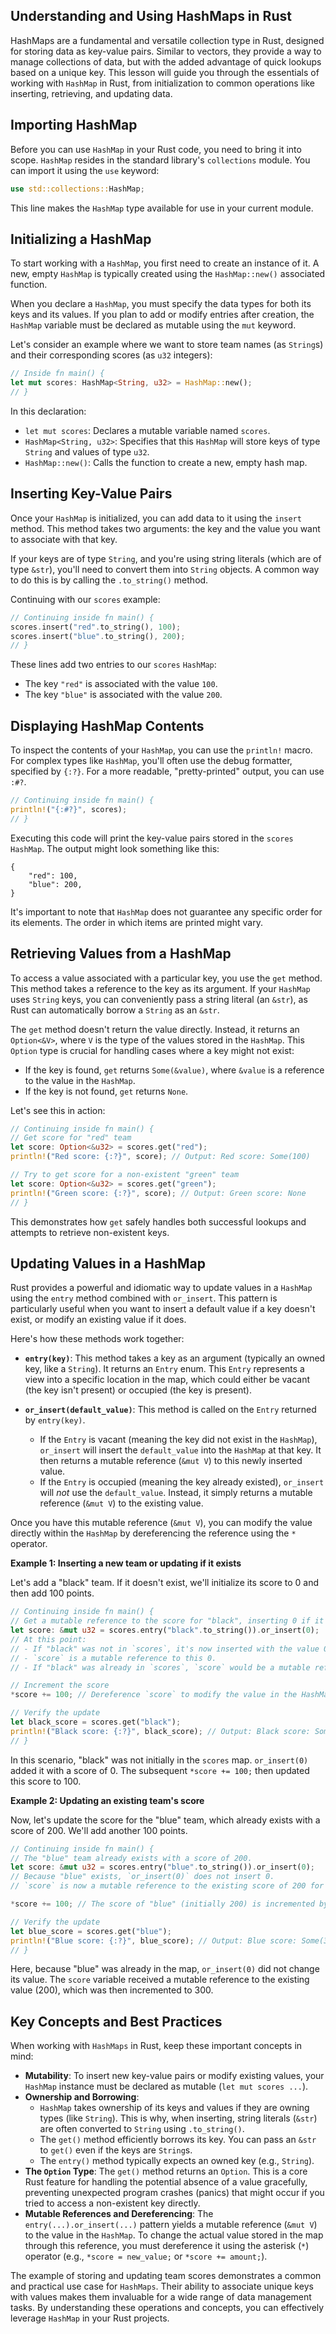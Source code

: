 ## Understanding and Using HashMaps in Rust

HashMaps are a fundamental and versatile collection type in Rust, designed for storing data as key-value pairs. Similar to vectors, they provide a way to manage collections of data, but with the added advantage of quick lookups based on a unique key. This lesson will guide you through the essentials of working with `HashMap` in Rust, from initialization to common operations like inserting, retrieving, and updating data.

## Importing HashMap

Before you can use `HashMap` in your Rust code, you need to bring it into scope. `HashMap` resides in the standard library's `collections` module. You can import it using the `use` keyword:

```rust
use std::collections::HashMap;
```
This line makes the `HashMap` type available for use in your current module.

## Initializing a HashMap

To start working with a `HashMap`, you first need to create an instance of it. A new, empty `HashMap` is typically created using the `HashMap::new()` associated function.

When you declare a `HashMap`, you must specify the data types for both its keys and its values. If you plan to add or modify entries after creation, the `HashMap` variable must be declared as mutable using the `mut` keyword.

Let's consider an example where we want to store team names (as `String`s) and their corresponding scores (as `u32` integers):

```rust
// Inside fn main() {
let mut scores: HashMap<String, u32> = HashMap::new();
// }
```
In this declaration:
*   `let mut scores`: Declares a mutable variable named `scores`.
*   `HashMap<String, u32>`: Specifies that this `HashMap` will store keys of type `String` and values of type `u32`.
*   `HashMap::new()`: Calls the function to create a new, empty hash map.

## Inserting Key-Value Pairs

Once your `HashMap` is initialized, you can add data to it using the `insert` method. This method takes two arguments: the key and the value you want to associate with that key.

If your keys are of type `String`, and you're using string literals (which are of type `&str`), you'll need to convert them into `String` objects. A common way to do this is by calling the `.to_string()` method.

Continuing with our `scores` example:

```rust
// Continuing inside fn main() {
scores.insert("red".to_string(), 100);
scores.insert("blue".to_string(), 200);
// }
```
These lines add two entries to our `scores` `HashMap`:
*   The key `"red"` is associated with the value `100`.
*   The key `"blue"` is associated with the value `200`.

## Displaying HashMap Contents

To inspect the contents of your `HashMap`, you can use the `println!` macro. For complex types like `HashMap`, you'll often use the debug formatter, specified by `{:?}`. For a more readable, "pretty-printed" output, you can use `:#?`.

```rust
// Continuing inside fn main() {
println!("{:#?}", scores);
// }
```
Executing this code will print the key-value pairs stored in the `scores` `HashMap`. The output might look something like this:

```
{
    "red": 100,
    "blue": 200,
}
```
It's important to note that `HashMap` does not guarantee any specific order for its elements. The order in which items are printed might vary.

## Retrieving Values from a HashMap

To access a value associated with a particular key, you use the `get` method. This method takes a reference to the key as its argument. If your `HashMap` uses `String` keys, you can conveniently pass a string literal (an `&str`), as Rust can automatically borrow a `String` as an `&str`.

The `get` method doesn't return the value directly. Instead, it returns an `Option<&V>`, where `V` is the type of the values stored in the `HashMap`. This `Option` type is crucial for handling cases where a key might not exist:
*   If the key is found, `get` returns `Some(&value)`, where `&value` is a reference to the value in the `HashMap`.
*   If the key is not found, `get` returns `None`.

Let's see this in action:

```rust
// Continuing inside fn main() {
// Get score for "red" team
let score: Option<&u32> = scores.get("red");
println!("Red score: {:?}", score); // Output: Red score: Some(100)

// Try to get score for a non-existent "green" team
let score: Option<&u32> = scores.get("green");
println!("Green score: {:?}", score); // Output: Green score: None
// }
```
This demonstrates how `get` safely handles both successful lookups and attempts to retrieve non-existent keys.

## Updating Values in a HashMap

Rust provides a powerful and idiomatic way to update values in a `HashMap` using the `entry` method combined with `or_insert`. This pattern is particularly useful when you want to insert a default value if a key doesn't exist, or modify an existing value if it does.

Here's how these methods work together:

*   **`entry(key)`**: This method takes a key as an argument (typically an owned key, like a `String`). It returns an `Entry` enum. This `Entry` represents a view into a specific location in the map, which could either be vacant (the key isn't present) or occupied (the key is present).

*   **`or_insert(default_value)`**: This method is called on the `Entry` returned by `entry(key)`.
    *   If the `Entry` is vacant (meaning the key did not exist in the `HashMap`), `or_insert` will insert the `default_value` into the `HashMap` at that key. It then returns a mutable reference (`&mut V`) to this newly inserted value.
    *   If the `Entry` is occupied (meaning the key already existed), `or_insert` will *not* use the `default_value`. Instead, it simply returns a mutable reference (`&mut V`) to the existing value.

Once you have this mutable reference (`&mut V`), you can modify the value directly within the `HashMap` by dereferencing the reference using the `*` operator.

**Example 1: Inserting a new team or updating if it exists**

Let's add a "black" team. If it doesn't exist, we'll initialize its score to 0 and then add 100 points.

```rust
// Continuing inside fn main() {
// Get a mutable reference to the score for "black", inserting 0 if it doesn't exist.
let score: &mut u32 = scores.entry("black".to_string()).or_insert(0);
// At this point:
// - If "black" was not in `scores`, it's now inserted with the value 0.
// - `score` is a mutable reference to this 0.
// - If "black" was already in `scores`, `score` would be a mutable reference to its existing value.

// Increment the score
*score += 100; // Dereference `score` to modify the value in the HashMap

// Verify the update
let black_score = scores.get("black");
println!("Black score: {:?}", black_score); // Output: Black score: Some(100)
// }
```
In this scenario, "black" was not initially in the `scores` map. `or_insert(0)` added it with a score of 0. The subsequent `*score += 100;` then updated this score to 100.

**Example 2: Updating an existing team's score**

Now, let's update the score for the "blue" team, which already exists with a score of 200. We'll add another 100 points.

```rust
// Continuing inside fn main() {
// The "blue" team already exists with a score of 200.
let score: &mut u32 = scores.entry("blue".to_string()).or_insert(0);
// Because "blue" exists, `or_insert(0)` does not insert 0.
// `score` is now a mutable reference to the existing score of 200 for "blue".

*score += 100; // The score of "blue" (initially 200) is incremented by 100.

// Verify the update
let blue_score = scores.get("blue");
println!("Blue score: {:?}", blue_score); // Output: Blue score: Some(300)
// }
```
Here, because "blue" was already in the map, `or_insert(0)` did not change its value. The `score` variable received a mutable reference to the existing value (200), which was then incremented to 300.

## Key Concepts and Best Practices

When working with `HashMaps` in Rust, keep these important concepts in mind:

*   **Mutability**: To insert new key-value pairs or modify existing values, your `HashMap` instance must be declared as mutable (`let mut scores ...`).
*   **Ownership and Borrowing**:
    *   `HashMap` takes ownership of its keys and values if they are owning types (like `String`). This is why, when inserting, string literals (`&str`) are often converted to `String` using `.to_string()`.
    *   The `get()` method efficiently borrows its key. You can pass an `&str` to `get()` even if the keys are `String`s.
    *   The `entry()` method typically expects an owned key (e.g., `String`).
*   **The `Option` Type**: The `get()` method returns an `Option`. This is a core Rust feature for handling the potential absence of a value gracefully, preventing unexpected program crashes (panics) that might occur if you tried to access a non-existent key directly.
*   **Mutable References and Dereferencing**: The `entry(...).or_insert(...)` pattern yields a mutable reference (`&mut V`) to the value in the `HashMap`. To change the actual value stored in the map through this reference, you must dereference it using the asterisk (`*`) operator (e.g., `*score = new_value;` or `*score += amount;`).

The example of storing and updating team scores demonstrates a common and practical use case for `HashMaps`. Their ability to associate unique keys with values makes them invaluable for a wide range of data management tasks. By understanding these operations and concepts, you can effectively leverage `HashMap` in your Rust projects.